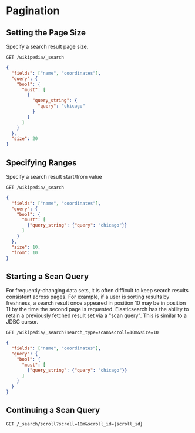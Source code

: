 # Pagination

## Setting the Page Size

Specify a search result page size.

`GET /wikipedia/_search`

```json
{
  "fields": ["name", "coordinates"],
  "query": {
    "bool": {
      "must": [
        {
          "query_string": {
            "query": "chicago"
          }
        }
      ]
    }
  },
  "size": 20
}
```

## Specifying Ranges

Specify a search result start/from value

`GET /wikipedia/_search`

```json
{
  "fields": ["name", "coordinates"],
  "query": {
    "bool": {
      "must": [
        {"query_string": {"query": "chicago"}}
      ]
    }
  },
  "size": 10,
  "from": 10
}
```

## Starting a Scan Query

For frequently-changing data sets, it is often difficult to 
keep search results consistent across pages. For example, if 
a user is sorting results by freshness, a search result once appeared in position 10 may be in position 11 by the time the second page is requested. Elasticsearch has the ability to retain a previously fetched result set via a "scan query".  This is similar to a JDBC cursor.

`GET /wikipedia/_search?search_type=scan&scroll=10m&size=10`

```json
{
  "fields": ["name", "coordinates"],
  "query": {
    "bool": {
      "must": [
        {"query_string": {"query": "chicago"}}
      ]
    }
  }
}
```

## Continuing a Scan Query

`GET /_search/scroll?scroll=10m&scroll_id={scroll_id}`